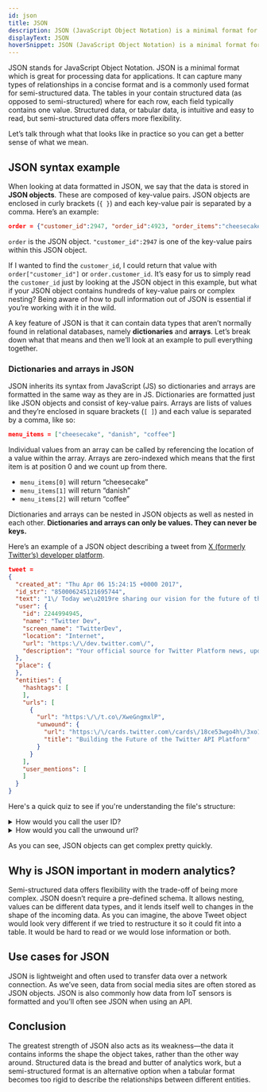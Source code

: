 ```yaml
---
id: json
title: JSON
description: JSON (JavaScript Object Notation) is a minimal format for semi-structured data used to capture relationships between fields and values.
displayText: JSON
hoverSnippet: JSON (JavaScript Object Notation) is a minimal format for semi-structured data used to capture relationships between fields and values.
---
```


JSON stands for JavaScript Object Notation. JSON is a minimal format which is great for processing data for applications. It can capture many types of relationships in a concise format and is a commonly used format for semi-structured data. The <Term id="table">tables</Term> in your <Term id="data-warehouse" /> contain structured data (as opposed to semi-structured) where for each row, each field typically contains one value. Structured data, or tabular data, is intuitive and easy to read, but semi-structured data offers more flexibility.

Let’s talk through what that looks like in practice so you can get a better sense of what we mean.

## JSON syntax example

When looking at data formatted in JSON, we say that the data is stored in **JSON objects**. These are composed of key-value pairs. JSON objects are enclosed in curly brackets (`{ }`) and each key-value pair is separated by a comma. Here’s an example:

```json
order = {"customer_id":2947, "order_id":4923, "order_items":"cheesecake"}
```

`order` is the JSON object. `"customer_id":2947` is one of the key-value pairs within this JSON object.

If I wanted to find the `customer_id`, I could return that value with `order["customer_id"]` or `order.customer_id`. It’s easy for us to simply read the `customer_id` just by looking at the JSON object in this example, but what if your JSON object contains hundreds of key-value pairs or complex nesting? Being aware of how to pull information out of JSON is essential if you’re working with it in the wild.

A key feature of JSON is that it can contain data types that aren’t normally found in relational databases, namely **dictionaries** and **arrays**. Let’s break down what that means and then we’ll look at an example to pull everything together.

### Dictionaries and arrays in JSON

JSON inherits its syntax from JavaScript (JS) so dictionaries and arrays are formatted in the same way as they are in JS. Dictionaries are formatted just like JSON objects and consist of key-value pairs. Arrays are lists of values and  they’re enclosed in square brackets (`[ ]`) and each value is separated by a comma, like so:

```json
menu_items = ["cheesecake", "danish", "coffee"]
```

Individual values from an array can be called by referencing the location of a value within the array. Arrays are zero-indexed which means that the first item is at position 0 and we count up from there. 

- `menu_items[0]` will return “cheesecake”
- `menu_items[1]` will return “danish”
- `menu_items[2]` will return “coffee”

Dictionaries and arrays can be nested in JSON objects as well as nested in each other. **Dictionaries and arrays can only be values. They can never be keys.**

Here’s an example of a JSON object describing a tweet from [X (formerly Twitter’s) developer platform](https://developer.x.com/en/docs/twitter-api/v1/data-dictionary/overview).

```json
tweet = 
{
  "created_at": "Thu Apr 06 15:24:15 +0000 2017",
  "id_str": "850006245121695744",
  "text": "1\/ Today we\u2019re sharing our vision for the future of the Twitter API platform!\nhttps:\/\/t.co\/XweGngmxlP",
  "user": {
    "id": 2244994945,
    "name": "Twitter Dev",
    "screen_name": "TwitterDev",
    "location": "Internet",
    "url": "https:\/\/dev.twitter.com\/",
    "description": "Your official source for Twitter Platform news, updates & events. Need technical help? Visit https:\/\/twittercommunity.com\/ \u2328\ufe0f #TapIntoTwitter"
  },
  "place": {   
  },
  "entities": {
    "hashtags": [      
    ],
    "urls": [
      {
        "url": "https:\/\/t.co\/XweGngmxlP",
        "unwound": {
          "url": "https:\/\/cards.twitter.com\/cards\/18ce53wgo4h\/3xo1c",
          "title": "Building the Future of the Twitter API Platform"
        }
      }
    ],
    "user_mentions": [     
    ]
  }
}
```

Here's a quick quiz to see if you're understanding the file's structure:

<details>
<summary>How would you call the user ID?</summary>
tweet['user']['id']
</details>

<details>
<summary>How would you call the unwound url?</summary>
tweet['entities']['urls'][0]['unwound']['url']
</details>

As you can see, JSON objects can get complex pretty quickly.

## Why is JSON important in modern analytics?

Semi-structured data offers flexibility with the trade-off of being more complex. JSON doesn’t require a pre-defined schema. It allows nesting, values can be different data types, and it lends itself well to changes in the shape of the incoming data. As you can imagine, the above Tweet object would look very different if we tried to restructure it so it could fit into a table. It would be hard to read or we would lose information or both. 

## Use cases for JSON

JSON is lightweight and often used to transfer data over a network connection. As we’ve seen, data from social media sites are often stored as JSON objects. JSON is also commonly how data from IoT sensors is formatted and you’ll often see JSON when using an API.

## Conclusion

The greatest strength of JSON also acts as its weakness—the data it contains informs the shape the object takes, rather than the other way around. Structured data is the bread and butter of analytics work, but a semi-structured format is an alternative option when a tabular format becomes too rigid to describe the relationships between different entities. 
